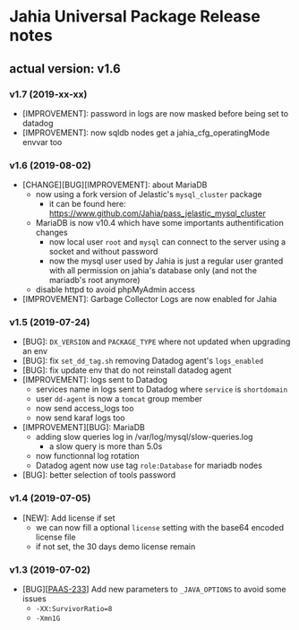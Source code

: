# Jahia Universal Package Release notes

## actual version: v1.6

### v1.7 (2019-xx-xx)
* [IMPROVEMENT]: password in logs are now masked before being set to datadog
* [IMPROVEMENT]: now sqldb nodes get a jahia_cfg_operatingMode envvar too

### v1.6 (2019-08-02)
* [CHANGE][BUG][IMPROVEMENT]: about MariaDB
    * now using a fork version of Jelastic's `mysql_cluster` package
        * it can be found here: https://www.github.com/Jahia/pass_jelastic_mysql_cluster
    * MariaDB is now v10.4 which have some importants authentification changes
        * now local user `root` and `mysql` can connect to the server using a socket and without password
        * now the mysql user used by Jahia is just a regular user granted with all permission on jahia's database only (and not the mariadb's root anymore)
    * disable httpd to avoid phpMyAdmin access
* [IMPROVEMENT]: Garbage Collector Logs are now enabled for Jahia

### v1.5 (2019-07-24)
* [BUG]: `DX_VERSION` and `PACKAGE_TYPE` where not updated when upgrading an env
* [BUG]: fix `set_dd_tag.sh` removing Datadog agent's `logs_enabled`
* [BUG]: fix update env that do not reinstall datadog agent
* [IMPROVEMENT]: logs sent to Datadog
    * services name in logs sent to Datadog  where `service` is `shortdomain`
    * user `dd-agent` is now a `tomcat` group member
    * now send access_logs too
    * now send karaf logs too
* [IMPROVEMENT][BUG]: MariaDB
    * adding slow queries log in /var/log/mysql/slow-queries.log
        * a slow query is more than 5.0s
    * now functionnal log rotation
    * Datadog agent now use tag `role:Database` for mariadb nodes
* [BUG]: better selection of tools password


### v1.4 (2019-07-05)
* [NEW]: Add license if set
    * we can now fill a optional `license` setting with the base64 encoded license file
    * if not set, the 30 days demo license remain

### v1.3 (2019-07-02)
* [BUG][[PAAS-233](https://jira.jahia.org/browse/PAAS-233)] Add new parameters to `_JAVA_OPTIONS` to avoid some issues
    * `-XX:SurvivorRatio=8 `
    * `-Xmn1G`
